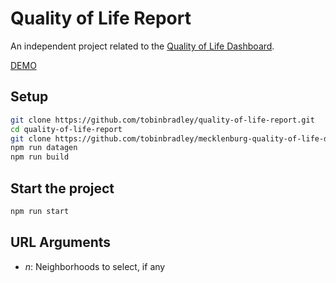 # Quality of Life Report

An independent project related to the [Quality of Life Dashboard](https://github.com/tobinbradley/Mecklenburg-County-Quality-of-Life-Dashboard).

[DEMO](http://mcmap.org/qol-report/)

## Setup

``` bash
git clone https://github.com/tobinbradley/quality-of-life-report.git
cd quality-of-life-report
git clone https://github.com/tobinbradley/mecklenburg-quality-of-life-data data
npm run datagen
npm run build
```

## Start the project

``` bash
npm run start
```

## URL Arguments

*   *n*: Neighborhoods to select, if any
